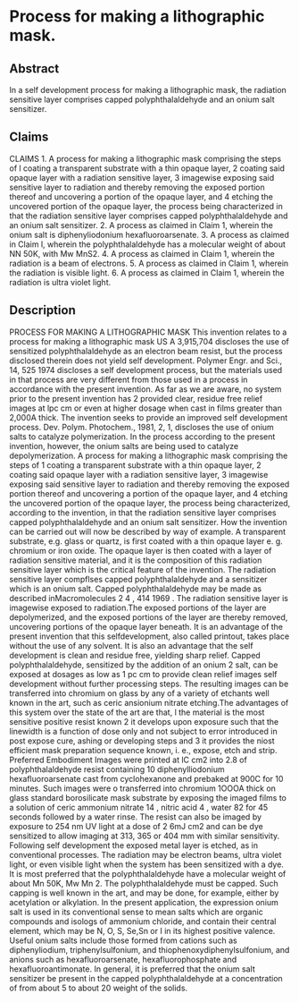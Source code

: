 # Process for making a lithographic mask.

## Abstract
In a self development process for making a lithographic mask, the radiation sensitive layer comprises capped polyphthalaldehyde and an onium salt sensitizer.

## Claims
CLAIMS 1. A process for making a lithographic mask comprising the steps of l coating a transparent substrate with a thin opaque layer, 2 coating said opaque layer with a radiation sensitive layer, 3 imagewise exposing said sensitive layer to radiation and thereby removing the exposed portion thereof and uncovering a portion of the opaque layer, and 4 etching the uncovered portion of the opaque layer, the process being characterized in that the radiation sensitive layer comprises capped polyphthalaldehyde and an onium salt sensitizer. 2. A process as claimed in Claim 1, wherein the onium salt is diphenyliodonium hexafluoroarsenate. 3. A process as claimed in Claim l, wherein the polyphthalaldehyde has a molecular weight of about NN 50K, with Mw MnS2. 4. A process as claimed in Claim 1, wherein the radiation is a beam of electrons. 5. A process as claimed in Claim 1, wherein the radiation is visible light. 6. A process as claimed in Claim 1, wherein the radiation is ultra violet light.

## Description
PROCESS FOR MAKING A LITHOGRAPHIC MASK This invention relates to a process for making a lithographic mask US A 3,915,704 discloses the use of sensitized polyphthalaldehyde as an electron beam resist, but the process disclosed therein does not yield self development. Polymer Engr. and Sci., 14, 525 1974 discloses a self development process, but the materials used in that process are very different from those used in a process in accordance with the present invention. As far as we are aware, no system prior to the present invention has 2 provided clear, residue free relief images at lpc cm or even at higher dosage when cast in films greater than 2,000A thick. The invention seeks to provide an improved self development process. Dev. Polym. Photochem., 1981, 2, 1, discloses the use of onium salts to catalyze polymerization. In the process according to the present invention, however, the onium salts are being used to catalyze depolymerization. A process for making a lithographic mask comprising the steps of 1 coating a transparent substrate with a thin opaque layer, 2 coating said opaque layer with a radiation sensitive layer, 3 imagewise exposing said sensitive layer to radiation and thereby removing the exposed portion thereof and uncovering a portion of the opaque layer, and 4 etching the uncovered portion of the opaque layer, the process being characterized, according to the invention, in that the radiation sensitive layer comprises capped polyphthalaldehyde and an onium salt sensitizer. How the invention can be carried out will now be described by way of example. A transparent substrate, e.g. glass or quartz, is first coated with a thin opaque layer e. g. chromium or iron oxide. The opaque layer is then coated with a layer of radiation sensitive material, and it is the composition of this radiation sensitive layer which is the critical feature of the invention. The radiation sensitive layer compflses capped polyphthalaldehyde and a sensitizer which is an onium salt. Capped polyphthalaldehyde may be made as described inMacromolecules 2 4 , 414 1969 . The radiation sensitive layer is imagewise exposed to radiation.The exposed portions of the layer are depolymerized, and the exposed portions of the layer are thereby removed, uncovering portions of the opaque layer beneath. It is an advantage of the present invention that this selfdevelopment, also called printout, takes place without the use of any solvent. It is also an advantage that the self development is clean and residue free, yielding sharp relief. Capped polyphthalaldehyde, sensitized by the addition of an onium 2 salt, can be exposed at dosages as low as 1 pc cm to provide clean relief images self development without further processing steps. The resulting images can be transferred into chromium on glass by any of a variety of etchants well known in the art, such as ceric ansionium nitrate etching.The advantages of this system over the state of the art are that, l the material is the most sensitive positive resist known 2 it develops upon exposure such that the linewidth is a function of dose only and not subject to error introduced in post expose cure, ashing or developing steps and 3 it provides the niost efficient mask preparation sequence known, i. e., expose, etch and strip. Preferred Embodiment Images were printed at lC cm2 into 2.8 of polyphthalaldehyde resist containing 10 diphenylliodonium hexafluoroarsenate cast from cyclohexanone and prebaked at 900C for 10 minutes. Such images were o transferred into chromium 1OOOA thick on glass standard borosilicate mask substrate by exposing the imaged films to a solution of ceric ammonium nitrate 14 , nitric acid 4 , water 82 for 45 seconds followed by a water rinse. The resist can also be imaged by exposure to 254 nm UV light at a dose of 2 6mJ cm2 and can be dye sensitized to allow imaging at 313, 365 or 404 mm with similar sensitivity. Following self development the exposed metal layer is etched, as in conventional processes. The radiation may be electron beams, ultra violet light, or even visible light when the system has been sensitized with a dye. It is most preferred that the polyphthalaldehyde have a molecular weight of about Mn 50K, Mw Mn 2. The polyphthalaldehyde must be capped. Such capping is well known in the art, and may be done, for example, either by acetylation or alkylation. In the present application, the expression onium salt is used in its conventional sense to mean salts which are organic compounds and isologs of ammonium chloride, and contain their central element, which may be N, O, S, Se,Sn or I in its highest positive valence. Useful onium salts include those formed from cations such as diphenyliodium, triphenylsulfonium, and thiophenoxydiphenylsulfonium, and anions such as hexafluoroarsenate, hexafluorophosphate and hexafluoroantimonate. In general, it is preferred that the onium salt sensitizer be present in the capped polyphthalaldehyde at a concentration of from about 5 to about 20 weight of the solids.